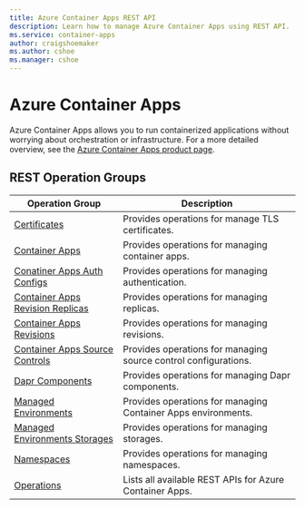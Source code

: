 ```yaml
---
title: Azure Container Apps REST API
description: Learn how to manage Azure Container Apps using REST API.
ms.service: container-apps
author: craigshoemaker
ms.author: cshoe
ms.manager: cshoe
---
```


# Azure Container Apps

Azure Container Apps allows you to run containerized applications without worrying about orchestration or infrastructure. For a more detailed overview, 
see the [Azure Container Apps product page](https://azure.microsoft.com/services/container-apps).

## REST Operation Groups

| Operation Group | Description |
|------|------|
| [Certificates](xref:management.azure.com.containerapps.certificates) | Provides operations for manage TLS certificates. |
| [Container Apps](xref:management.azure.com.containerapps.containerapps) | Provides operations for managing container apps. |
| [Conatiner Apps Auth Configs](xref:management.azure.com.containerapps.containerappsauthconfigs) | Provides operations for managing authentication. |
| [Container Apps Revision Replicas](xref:management.azure.com.containerapps.containerappsrevisionreplicas) | Provides operations for managing replicas. |
| [Container Apps Revisions](xref:management.azure.com.containerapps.containerappsrevisions) | Provides operations for managing revisions. |
| [Container Apps Source Controls](xref:management.azure.com.containerapps.containerappssourcecontrols) | Provides operations for managing source control configurations. |
| [Dapr Components](xref:management.azure.com.containerapps.daprcomponents) | Provides operations for managing Dapr components. |
| [Managed Environments](xref:management.azure.com.containerapps.managedenvironments) | Provides operations for managing Container Apps environments. |
| [Managed Environments Storages](xref:management.azure.com.containerapps.managedenvironmentsstorages) | Provides operations for managing storages. |
| [Namespaces](xref:management.azure.com.containerapps.namespaces) | Provides operations for managing namespaces. |
| [Operations](xref:management.azure.com.containerapps.operations) | Lists all available REST APIs for Azure Container Apps. |
